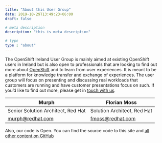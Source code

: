 ```yaml
---
title: "About this User Group"
date: 2019-10-29T13:49:23+06:00
draft: false

# meta description
description: "this is meta description"

# type
type : "about"
---
```


The OpenShift Ireland User Group is mainly aimed at existing 
OpenShift users in Ireland but is also open to professionals 
that are looking to find out more about [OpenShift](https://www.openshift.com/) and to learn 
from user experiences. It is meant to be a platform for 
knowledge transfer and exchange of experiences. The user group
will focus on presenting and discussing real workloads that 
customers are running and have customer presentations focus on 
such. If you’d like to find out more, please get in 
[touch with us](/contact).

Murph               | Florian Moss
---                         | --- 
Senior Solution Architect, Red Hat                   |  Solution Architect, Red Hat
murph@redhat.com | fmoss@redhat.com

Also, our code is Open. You can find the source code to this site and [all other content on GitHub](https://github.com/florianmoss/openshift-ireland)